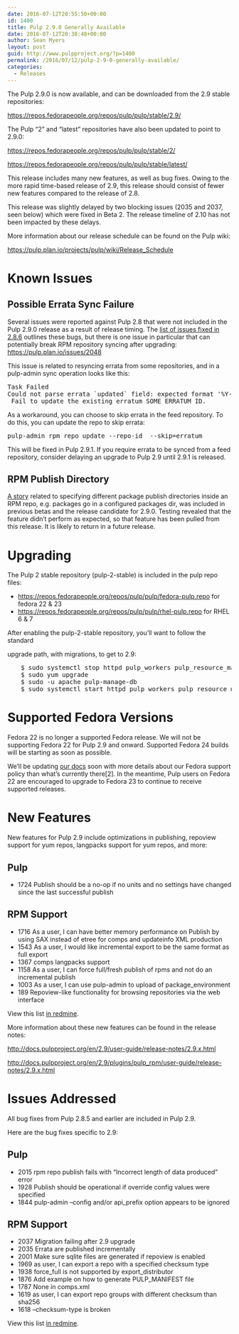 ```yaml
---
date: 2016-07-12T20:55:50+00:00
id: 1400
title: Pulp 2.9.0 Generally Available
date: 2016-07-12T20:38:48+00:00
author: Sean Myers
layout: post
guid: http://www.pulpproject.org/?p=1400
permalink: /2016/07/12/pulp-2-9-0-generally-available/
categories:
  - Releases
---
```

<!-- more -->
The Pulp 2.9.0 is now available, and can be downloaded from the 2.9 stable repositories:

<https://repos.fedorapeople.org/repos/pulp/pulp/stable/2.9/>

The Pulp &#8220;2&#8221; and &#8220;latest&#8221; repositories have also been updated to point to 2.9.0:

<https://repos.fedorapeople.org/repos/pulp/pulp/stable/2/>
  
<https://repos.fedorapeople.org/repos/pulp/pulp/stable/latest/>

This release includes many new features, as well as bug fixes. Owing to the more rapid time-based release of 2.9, this release should consist of fewer new features compared to the release of 2.8.

This release was slightly delayed by two blocking issues (2035 and 2037, seen below) which were fixed in Beta 2. The release timeline of 2.10 has not been impacted by these delays.

More information about our release schedule can be found on the Pulp wiki:
  
<https://pulp.plan.io/projects/pulp/wiki/Release_Schedule>

# Known Issues

## Possible Errata Sync Failure

Several issues were reported against Pulp 2.8 that were not included in the Pulp 2.9.0 release as a result of release timing. The [list of issues fixed in 2.8.6](http://bit.ly/29vs1bE) outlines these bugs, but there is one issue in particular that can potentially break RPM repository syncing after upgrading: <https://pulp.plan.io/issues/2048>

This issue is related to resyncing errata from some repositories, and in a pulp-admin sync operation looks like this:

<pre>Task Failed
Could not parse errata `updated` field: expected format '%Y-%m-%d %H:%M:%S'.
 Fail to update the existing erratum SOME_ERRATUM_ID.</pre>

As a workaround, you can choose to skip errata in the feed repository. To do this, you can update the repo to skip errata:

<pre>pulp-admin rpm repo update --repo-id  --skip=erratum</pre>

This will be fixed in Pulp 2.9.1. If you require errata to be synced from a feed repository, consider delaying an upgrade to Pulp 2.9 until 2.9.1 is released.

## RPM Publish Directory

[A story](https://pulp.plan.io/issues/1976) related to specifying different package publish directories inside an RPM repo, e.g. packages go in a configured packages dir, was included in previous betas and the release candidate for 2.9.0. Testing revealed that the feature didn&#8217;t perform as expected, so that feature has been pulled from this release. It is likely to return in a future release.

# Upgrading

The Pulp 2 stable repository (pulp-2-stable) is included in the pulp repo files:

  * <https://repos.fedorapeople.org/repos/pulp/pulp/fedora-pulp.repo> for fedora 22 & 23
  * <https://repos.fedorapeople.org/repos/pulp/pulp/rhel-pulp.repo> for RHEL 6 & 7

After enabling the pulp-2-stable repository, you&#8217;ll want to follow the standard
  
upgrade path, with migrations, to get to 2.9:

<pre style="padding-left: 30px;">$ sudo systemctl stop httpd pulp_workers pulp_resource_manager pulp_celerybeat
$ sudo yum upgrade
$ sudo -u apache pulp-manage-db
$ sudo systemctl start httpd pulp_workers pulp_resource_manager pulp_celerybeat</pre>

# Supported Fedora Versions

Fedora 22 is no longer a supported Fedora release. We will not be supporting Fedora 22 for Pulp 2.9 and onward. Supported Fedora 24 builds will be starting as soon as possible.

We&#8217;ll be updating [our docs](http://docs.pulpproject.org/user-guide/installation/index.html#supported-operating-systems) soon with more details about our Fedora support policy than what&#8217;s currently there[2]. In the meantime, Pulp users on Fedora 22 are encouraged to upgrade to Fedora 23 to continue to receive supported releases.

# New Features

New features for Pulp 2.9 include optimizations in publishing, repoview support for yum repos, langpacks support for yum repos, and more:

## Pulp

  * 1724 Publish should be a no-op if no units and no settings have changed since the last successful publish

## RPM Support

  * 1716 As a user, I can have better memory performance on Publish by using SAX instead of etree for comps and updateinfo XML production
  * 1543 As a user, I would like incremental export to be the same format as full export
  * 1367 comps langpacks support
  * 1158 As a user, I can force full/fresh publish of rpms and not do an incremental publish
  * 1003 As a user, I can use pulp-admin to upload of package_environment
  * 189 Repoview-like functionality for browsing repositories via the web interface

View this list [in redmine](http://bit.ly/1XXtIps).

More information about these new features can be found in the release notes:
  
<http://docs.pulpproject.org/en/2.9/user-guide/release-notes/2.9.x.html>
  
<http://docs.pulpproject.org/en/2.9/plugins/pulp_rpm/user-guide/release-notes/2.9.x.html>

# Issues Addressed

All bug fixes from Pulp 2.8.5 and earlier are included in Pulp 2.9.

Here are the bug fixes specific to 2.9:

## Pulp

  * 2015 rpm repo publish fails with &#8220;Incorrect length of data produced&#8221; error
  * 1928 Publish should be operational if override config values were specified
  * 1844 pulp-admin &#8211;config and/or api_prefix option appears to be ignored

## RPM Support

  * 2037 Migration failing after 2.9 upgrade
  * 2035 Errata are published incrementally
  * 2001 Make sure sqlite files are generated if repoview is enabled
  * 1969 as user, I can export a repo with a specified checksum type
  * 1938 force\_full is not supported by export\_distributor
  * 1876 Add example on how to generate PULP_MANIFEST file
  * 1787 None in comps.xml
  * 1619 as user, I can export repo groups with different checksum than sha256
  * 1618 &#8211;checksum-type is broken

View this list [in redmine](http://bit.ly/1Q5bSOs).